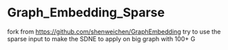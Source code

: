 # Graph_Embedding_Sparse
fork from https://github.com/shenweichen/GraphEmbedding
try to use the sparse input to make the SDNE to apply on big graph with 100+ G 
